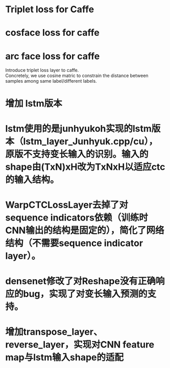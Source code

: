 # Triplet loss for Caffe
# cosface loss for caffe
# arc face loss for caffe
Introduce triplet loss layer to caffe.<br>
Concretely, we use cosine matric to constrain the distance between samples among same label/different labels.
# 增加 lstm版本
# lstm使用的是junhyukoh实现的lstm版本（lstm_layer_Junhyuk.cpp/cu），原版不支持变长输入的识别。输入的shape由(TxN)xH改为TxNxH以适应ctc的输入结构。<br>
# WarpCTCLossLayer去掉了对sequence indicators依赖（训练时CNN输出的结构是固定的），简化了网络结构（不需要sequence indicator layer）。<br>
# densenet修改了对Reshape没有正确响应的bug，实现了对变长输入预测的支持。<br>
# 增加transpose_layer、reverse_layer，实现对CNN feature map与lstm输入shape的适配<br>
